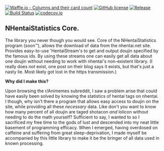 [![Waffle.io - Columns and their card count](https://badge.waffle.io/IS-BODAND/nhstatistics-core.svg?columns=all&style=flat-square)](https://waffle.io/IS-BODAND/nhstatistics-core)
[![GitHub license](https://img.shields.io/badge/license-Apache%20License%202.0-blue.svg?style=flat-square)](http://www.apache.org/licenses/LICENSE-2.0)
[![Release](https://jitpack.io/v/IS-BODAND/nhstatistics-core.svg?style=flat-square)](https://jitpack.io/#IS-BODAND/nhstatistics-core)
[![Build Status](https://travis-ci.org/IS-BODAND/nhstatistics-core.svg?branch=devel-1.3&style=flat-square)](https://travis-ci.org/IS-BODAND/nhstatistics-core)
[![codecov.io](https://codecov.io/gh/IS-BODAND/nhstatistics-core/branch/master/graphs/badge.svg?style=flat-square)](https://codecov.io/gh/IS-BODAND/nhstatistics-core)

NHentaiStatistics Core. 
--
The library you never though you would see. Core of the NHentaiStatistics program (soon™), allows the 
download of data from the nhentai.net site. Provides easy-to-use 'HentaiStream's to get and output doujin specified 
by the famous ids. By using these streams one can easily get all data about one doujin without needing to work with 
nhentai's non-existent library. (I really does *not* exist, one post on their blog says it exists, but that's just 
a nasty lie. Most likely got lost in the https transmission.)  

**Why did I make this?**  

Upon browsing the r/Animemes subreddit, I saw a problem arise that could have easily been solved by knowing the 
statistics of hentai tags on nhentai. I though, why isn't there a program that allows easy access to doujin on the site,
while providing all these *necessary* data. Like don't you want to know how many percent of all doujin are taged 
shotacon *and* lolicon without needing to do the math yourself? Sufficient to say, I wanted to so I sacrificed my 
free time to the gods of lust and descended into my neat little basement of programming efficacy. When I emerged, 
having overdosed on caffeine and suffering from great sleep-deprivation, I made myself be accompanied by this little 
library to make it be the bringer of all data used in known processing. 
